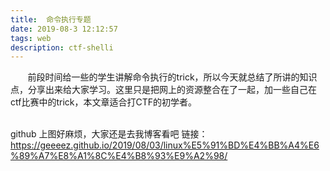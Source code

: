 ```yaml
---
title:  命令执行专题
date: 2019-08-3 12:12:57
tags: web
description: ctf-shelli
---
```


&#160; &#160; &#160; &#160;前段时间给一些的学生讲解命令执行的trick，所以今天就总结了所讲的知识点，分享出来给大家学习。这里只是把网上的资源整合在了一起，加一些自己在ctf比赛中的trick，本文章适合打CTF的初学者。<!-- more -->  
&#160; &#160; &#160; 

github 上图好麻烦，大家还是去我博客看吧 链接：<https://geeeez.github.io/2019/08/03/linux%E5%91%BD%E4%BB%A4%E6%89%A7%E8%A1%8C%E4%B8%93%E9%A2%98/>

